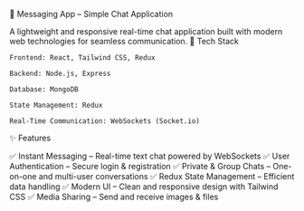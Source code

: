 💬 Messaging App – Simple Chat Application

A lightweight and responsive real-time chat application built with modern web technologies for seamless communication.
🚀 Tech Stack

    Frontend: React, Tailwind CSS, Redux

    Backend: Node.js, Express

    Database: MongoDB

    State Management: Redux

    Real-Time Communication: WebSockets (Socket.io)

✨ Features

✅ Instant Messaging – Real-time text chat powered by WebSockets
✅ User Authentication – Secure login & registration
✅ Private & Group Chats – One-on-one and multi-user conversations
✅ Redux State Management – Efficient data handling
✅ Modern UI – Clean and responsive design with Tailwind CSS
✅ Media Sharing – Send and receive images & files
